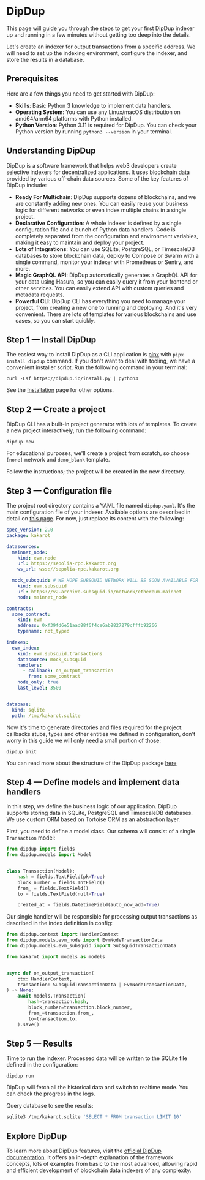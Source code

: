 # DipDup

This page will guide you through the steps to get your first DipDup indexer up and running in a few minutes without getting too deep into the details.

Let's create an indexer for output transactions from a specific address. We will need to set up the indexing environment, configure the indexer, and store the results in a database.

## Prerequisites

Here are a few things you need to get started with DipDup:

- **Skills**: Basic Python 3 knowledge to implement data handlers.
- **Operating System**: You can use any Linux/macOS distribution on amd64/arm64 platforms with Python installed.
- **Python Version**: Python 3.11 is required for DipDup. You can check your Python version by running `python3 --version` in your terminal.

## Understanding DipDup

DipDup is a software framework that helps web3 developers create selective indexers for decentralized applications. It uses blockchain data provided by various off-chain data sources. Some of the key features of DipDup include:

- **Ready For Multichain**: DipDup supports dozens of blockchains, and we are constantly adding new ones. You can easily reuse your business logic for different networks or even index multiple chains in a single project.
- **Declarative Configuration**: A whole indexer is defined by a single configuration file and a bunch of Python data handlers. Code is completely separated from the configuration and environment variables, making it easy to maintain and deploy your project.
- **Lots of Integrations**: You can use SQLite, PostgreSQL, or TimescaleDB databases to store blockchain data, deploy to Compose or Swarm with a single command, monitor your indexer with Prometheus or Sentry, and more.
- **Magic GraphQL API**: DipDup automatically generates a GraphQL API for your data using Hasura, so you can easily query it from your frontend or other services. You can easily extend API with custom queries and metadata requests.
- **Powerful CLI**: DipDup CLI has everything you need to manage your project, from creating a new one to running and deploying. And it's very convenient. There are lots of templates for various blockchains and use cases, so you can start quickly.

## Step 1 — Install DipDup

The easiest way to install DipDup as a CLI application is [pipx](https://pipx.pypa.io/stable/) with `pipx install dipdup` command. If you don't want to deal with tooling, we have a convenient installer script. Run the following command in your terminal:

```shell [Terminal]
curl -Lsf https://dipdup.io/install.py | python3
```

See the [Installation](https://dipdup.io/docs/installation) page for other options.

## Step 2 — Create a project

DipDup CLI has a built-in project generator with lots of templates. To create a new project interactively, run the following command:

```shell [Terminal]
dipdup new
```

For educational purposes, we'll create a project from scratch, so choose `[none]` network and `demo_blank` template.

Follow the instructions; the project will be created in the new directory.

## Step 3 — Configuration file

The project root directory contains a YAML file named `dipdup.yaml`. It's the main configuration file of your indexer. Available options are described in detail on [this page](https://dipdup.io/docs/getting-started/config). For now, just replace its content with the following:

```yaml [dipdup.yaml]
spec_version: 2.0
package: kakarot

datasources:
  mainnet_node:
    kind: evm.node
    url: https://sepolia-rpc.kakarot.org
    ws_url: wss://sepolia-rpc.kakarot.org

  mock_subsquid: # WE HOPE SUBSQUID NETWORK WILL BE SOON AVAILABLE FOR KAKAROT
    kind: evm.subsquid
    url: https://v2.archive.subsquid.io/network/ethereum-mainnet
    node: mainnet_node

contracts:
  some_contract:
    kind: evm
    address: 0xf39fd6e51aad88f6f4ce6ab8827279cfffb92266
    typename: not_typed

indexes:
  evm_index:
    kind: evm.subsquid.transactions
    datasource: mock_subsquid
    handlers:
      - callback: on_output_transaction
        from: some_contract
    node_only: true
    last_level: 3500


database:
  kind: sqlite
  path: /tmp/kakarot.sqlite
```

Now it's time to generate directories and files required for the project: callbacks stubs, types and other entities we defined in configuration, don't worry in this guide we will only need a small portion of those:

```shell [Terminal]
dipdup init
```

You can read more about the structure of the DipDup package [here](https://dipdup.io/docs/getting-started/package)

## Step 4 — Define models and implement data handlers

In this step, we define the business logic of our application. DipDup supports storing data in SQLite, PostgreSQL and TimescaleDB databases. We use custom ORM based on Tortoise ORM as an abstraction layer.

First, you need to define a model class. Our schema will consist of a single `Transaction` model:

```python [models/__init__.py]
from dipdup import fields
from dipdup.models import Model


class Transaction(Model):
    hash = fields.TextField(pk=True)
    block_number = fields.IntField()
    from_ = fields.TextField()
    to = fields.TextField(null=True)

    created_at = fields.DatetimeField(auto_now_add=True)

```

Our single handler will be responsible for processing output transactions as described in the index definition in config:

```python [handlers/on_output_transaction.py]
from dipdup.context import HandlerContext
from dipdup.models.evm_node import EvmNodeTransactionData
from dipdup.models.evm_subsquid import SubsquidTransactionData

from kakarot import models as models


async def on_output_transaction(
    ctx: HandlerContext,
    transaction: SubsquidTransactionData | EvmNodeTransactionData,
) -> None:
    await models.Transaction(
        hash=transaction.hash,
        block_number=transaction.block_number,
        from_=transaction.from_,
        to=transaction.to,
    ).save()

```

## Step 5 — Results

Time to run the indexer. Processed data will be written to the SQLite file defined in the configuration:

```shell
dipdup run
```

DipDup will fetch all the historical data and switch to realtime mode. You can check the progress in the logs.

Query database to see the results:

```bash
sqlite3 /tmp/kakarot.sqlite 'SELECT * FROM transaction LIMIT 10'
```

## Explore DipDup

To learn more about DipDup features, visit the [official DipDup documentation](https://dipdup.io/docs). It offers an in-depth explanation of the framework concepts, lots of examples from basic to the most advanced, allowing rapid and efficient development of blockchain data indexers of any complexity.
